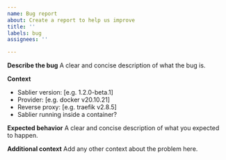 ```yaml
---
name: Bug report
about: Create a report to help us improve
title: ''
labels: bug
assignees: ''

---
```


**Describe the bug**
A clear and concise description of what the bug is.

**Context**
 - Sablier version: [e.g. 1.2.0-beta.1]
 - Provider: [e.g. docker v20.10.21]
 - Reverse proxy: [e.g. traefik v2.8.5]
 - Sablier running inside a container?

**Expected behavior**
A clear and concise description of what you expected to happen.

**Additional context**
Add any other context about the problem here.
